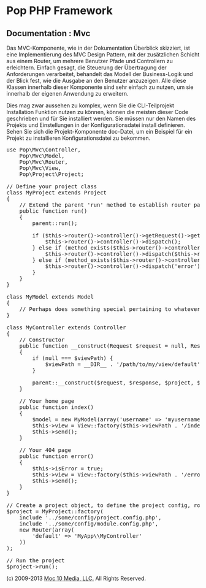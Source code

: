 Pop PHP Framework
=================

Documentation : Mvc
-------------------

Das MVC-Komponente, wie in der Dokumentation Überblick skizziert, ist eine Implementierung des MVC Design Pattern, mit der zusätzlichen Schicht aus einem Router, um mehrere Benutzer Pfade und Controllern zu erleichtern. Einfach gesagt, die Steuerung der Übertragung der Anforderungen verarbeitet, behandelt das Modell der Business-Logik und der Blick fest, wie die Ausgabe an den Benutzer anzuzeigen. Alle diese Klassen innerhalb dieser Komponente sind sehr einfach zu nutzen, um sie innerhalb der eigenen Anwendung zu erweitern.

Dies mag zwar aussehen zu komplex, wenn Sie die CLI-Teilprojekt Installation Funktion nutzen zu können, können die meisten dieser Code geschrieben und für Sie installiert werden. Sie müssen nur den Namen des Projekts und Einstellungen in der Konfigurationsdatei install definieren. Sehen Sie sich die Projekt-Komponente doc-Datei, um ein Beispiel für ein Projekt zu installieren Konfigurationsdatei zu bekommen.

<pre>
use Pop\Mvc\Controller,
    Pop\Mvc\Model,
    Pop\Mvc\Router,
    Pop\Mvc\View,
    Pop\Project\Project;

// Define your project class
class MyProject extends Project
{
    // Extend the parent 'run' method to establish router paths
    public function run()
    {
        parent::run();

        if ($this->router()->controller()->getRequest()->getRequestUri() == '/') {
            $this->router()->controller()->dispatch();
        } else if (method_exists($this->router()->controller(), $this->router()->getAction())) {
            $this->router()->controller()->dispatch($this->router()->getAction());
        } else if (method_exists($this->router()->controller(), 'error')) {
            $this->router()->controller()->dispatch('error');
        }
    }
}

class MyModel extends Model
{
    // Perhaps does something special pertaining to whatever data you are manipulating
}

class MyController extends Controller
{
    // Constructor
    public function __construct(Request $request = null, Response $response = null, Project $project = null, $viewPath = null)
    {
        if (null === $viewPath) {
            $viewPath = __DIR__ . '/path/to/my/view/default';
        }

        parent::__construct($request, $response, $project, $viewPath);
    }

    // Your home page
    public function index()
    {
        $model = new MyModel(array('username' => 'myusername');
        $this->view = View::factory($this->viewPath . '/index.phtml', $model);
        $this->send();
    }

    // Your 404 page
    public function error()
    {
        $this->isError = true;
        $this->view = View::factory($this->viewPath . '/error.phtml');
        $this->send();
    }
}

// Create a project object, to define the project config, router and controller(s)
$project = MyProject::factory(
    include '../some/config/project.config.php',
    include '../some/config/module.config.php',
    new Router(array(
        'default' => 'MyApp\\MyController'
    ))
);

// Run the project
$project->run();
</pre>

(c) 2009-2013 [Moc 10 Media, LLC.](http://www.moc10media.com) All Rights Reserved.
